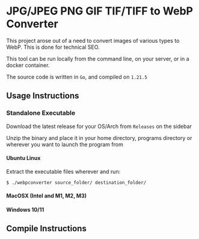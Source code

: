 # JPG/JPEG PNG GIF TIF/TIFF to WebP Converter 

This project arose out of a need to convert images of various types to WebP. This is done for technical SEO. 

This tool can be run locally from the command line, on your server, or in a docker container. 

The source code is written in `Go`, and compiled on `1.21.5`

## Usage Instructions 

### Standalone Executable
Download the latest release for your OS/Arch from `Releases` on the sidebar

Unzip the binary and place it in your home directory, programs directory or wherever you want to launch the program from 

#### Ubuntu Linux

Extract the executable files wherever and run:

``` shell
$ ./webpconverter source_folder/ destination_folder/
```


#### MacOSX (Intel and M1, M2, M3)

#### Windows 10/11



## Compile Instructions 

